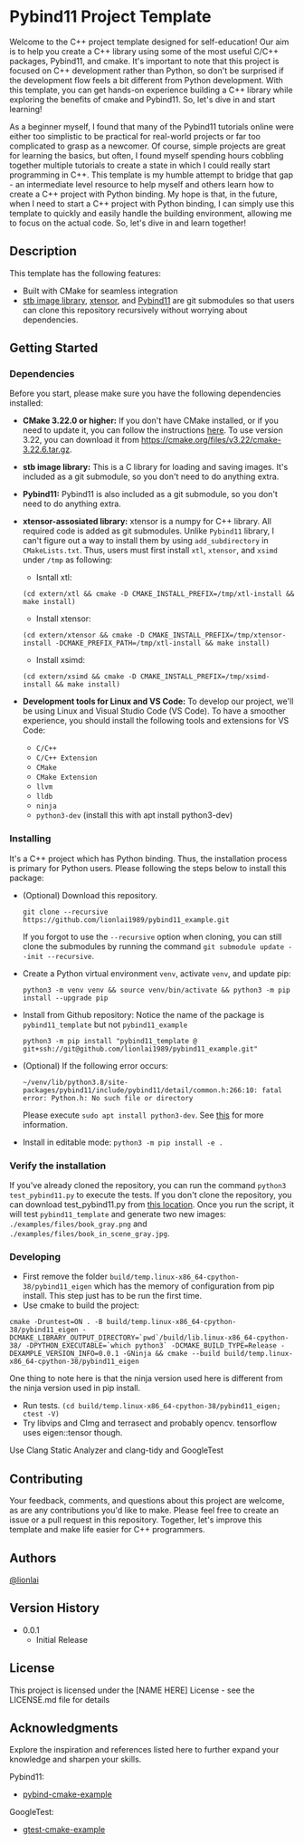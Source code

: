 # Pybind11 Project Template

Welcome to the C++ project template designed for self-education! Our aim is to
help you create a C++ library using some of the most useful C/C++ packages,
Pybind11, and cmake. It's important to note that this project is focused on C++
development rather than Python, so don't be surprised if the development flow
feels a bit different from Python development. With this template, you can get
hands-on experience building a C++ library while exploring the benefits of cmake
and Pybind11. So, let's dive in and start learning!

As a beginner myself, I found that many of the Pybind11 tutorials online were either too simplistic to be practical for real-world projects or far too complicated to grasp as a newcomer. Of course, simple projects are great for learning the basics, but often, I found myself spending hours cobbling together multiple tutorials to create a state in which I could really start programming in C++. This template is my humble attempt to bridge that gap - an intermediate level resource to help myself and others learn how to create a C++ project with Python binding. My hope is that, in the future, when I need to start a C++ project with Python binding, I can simply use this template to quickly and easily handle the building environment, allowing me to focus on the actual code. So, let's dive in and learn together!

## Description

This template has the following features:
- Built with CMake for seamless integration
- [stb image library](https://github.com/nothings/stb), [xtensor](https://github.com/xtensor-stack/xtensor), and [Pybind11](https://github.com/pybind/pybind11) are git submodules so that users can clone this repository recursively without worrying about dependencies.

## Getting Started

### Dependencies

Before you start, please make sure you have the following dependencies installed:

* **CMake 3.22.0 or higher:** If you don't have CMake installed, or if you need to update it, you can follow the instructions [here](https://askubuntu.com/questions/355565/how-do-i-install-the-latest-version-of-cmake-from-the-command-line). To use version 3.22, you can download it from https://cmake.org/files/v3.22/cmake-3.22.6.tar.gz.

* **stb image library:** This is a C library for loading and saving images. It's included as a git submodule, so you don't need to do anything extra.

* **Pybind11:** Pybind11 is also included as a git submodule, so you don't need to do anything extra.

* **xtensor-assosiated library:** xtensor is a numpy for C++ library. All
  required code is added as git submodules. Unlike `Pybind11` library, I
  can't figure out a way to install them by using `add_subdirectory` in `CMakeLists.txt`. Thus, users must first install `xtl`, `xtensor`, and `xsimd` under `/tmp` as following:
  * Isntall xtl:
  ```
  (cd extern/xtl && cmake -D CMAKE_INSTALL_PREFIX=/tmp/xtl-install && make install)
  ```
  * Install xtensor:
  ```
  (cd extern/xtensor && cmake -D CMAKE_INSTALL_PREFIX=/tmp/xtensor-install -DCMAKE_PREFIX_PATH=/tmp/xtl-install && make install)
  ```
  * Install xsimd:
  ```
  (cd extern/xsimd && cmake -D CMAKE_INSTALL_PREFIX=/tmp/xsimd-install && make install)
  ```

* **Development tools for Linux and VS Code:** To develop our project, we'll be using Linux and Visual Studio Code (VS Code). To have a smoother experience, you should install the following tools and extensions for VS Code:
  * `C/C++`
  * `C/C++ Extension`
  * `CMake`
  * `CMake Extension`
  * `llvm`
  * `lldb`
  * `ninja`
  * `python3-dev` (install this with apt install python3-dev)

### Installing
It's a C++ project which has Python binding. Thus, the installation process is primary for Python users. Please following the steps below to install this package:
* (Optional) Download this repository. 
  ```shell
  git clone --recursive https://github.com/lionlai1989/pybind11_example.git
  ```
  If you forgot to use the `--recursive` option when cloning, you can still clone the submodules by running the command `git submodule update --init --recursive`.

* Create a Python virtual environment `venv`, activate `venv`, and update pip:
  ```shell
  python3 -m venv venv && source venv/bin/activate && python3 -m pip install --upgrade pip
  ```

* Install from Github repository: Notice the name of the package is `pybind11_template` but not `pybind11_example`
  ```
  python3 -m pip install "pybind11_template @ git+ssh://git@github.com/lionlai1989/pybind11_example.git"
  ```

* (Optional) If the following error occurs:
  ```shell
  ~/venv/lib/python3.8/site-packages/pybind11/include/pybind11/detail/common.h:266:10: fatal error: Python.h: No such file or directory
  ```
  Please execute `sudo apt install python3-dev`. See [this](https://github.com/pybind/pybind11/issues/1728) for more information.

* Install in editable mode: `python3 -m pip install -e .`

### Verify the installation
If you've already cloned the repository, you can run the command `python3 test_pybind11.py` to execute the tests. If you don't clone the repository, you can download test_pybind11.py from [this location](https://github.com/lionlai1989/pybind11_example/blob/master/test_pybind11.py). Once you run the script, it will test `pybind11_template` and generate two new images: `./examples/files/book_gray.png` and `./examples/files/book_in_scene_gray.jpg`.


### Developing
* First remove the folder `build/temp.linux-x86_64-cpython-38/pybind11_eigen` which has the memory of configuration from pip install. This step just has to be run the first time.
* Use cmake to build the project:
```shell
cmake -Druntest=ON . -B build/temp.linux-x86_64-cpython-38/pybind11_eigen -DCMAKE_LIBRARY_OUTPUT_DIRECTORY=`pwd`/build/lib.linux-x86_64-cpython-38/ -DPYTHON_EXECUTABLE=`which python3` -DCMAKE_BUILD_TYPE=Release -DEXAMPLE_VERSION_INFO=0.0.1 -GNinja && cmake --build build/temp.linux-x86_64-cpython-38/pybind11_eigen
```
One thing to note here is that the ninja version used here is different from the ninja version used in pip install.
* Run tests. `(cd build/temp.linux-x86_64-cpython-38/pybind11_eigen; ctest -V)`
* Try libvips and CImg and terrasect and probably opencv.
tensorflow uses eigen::tensor though.

Use Clang Static Analyzer and clang-tidy and GoogleTest

## Contributing

Your feedback, comments, and questions about this project are welcome, as are any contributions you'd like to make. Please feel free to create an issue or a pull request in this repository. Together, let's improve this template and make life easier for C++ programmers.

## Authors

[@lionlai](https://github.com/lionlai1989)

## Version History

* 0.0.1
    * Initial Release

## License

This project is licensed under the [NAME HERE] License - see the LICENSE.md file for details

## Acknowledgments
Explore the inspiration and references listed here to further expand your knowledge and sharpen your skills.

Pybind11:
* [pybind-cmake-example](https://github.com/pybind/cmake_example)

GoogleTest:
* [gtest-cmake-example](https://github.com/dmonopoly/gtest-cmake-example)
